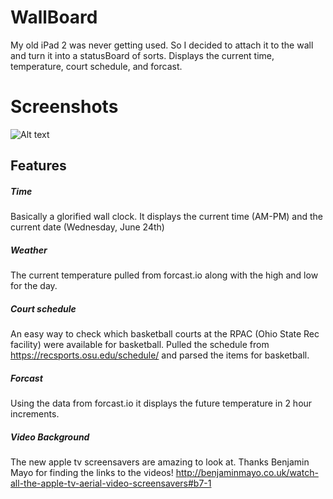 # WallBoard
My old iPad 2 was never getting used. So I decided to attach it to the wall and turn it into a statusBoard of sorts. 
Displays the current time, temperature, court schedule, and forcast. 
# Screenshots 
![Alt text](ReadmeResources/gif.gif?raw=true "gif.gif")
## Features
##### Time
Basically a glorified wall clock. It displays the current time (AM-PM) and the current date (Wednesday, June 24th)
##### Weather 
The current temperature pulled from forcast.io along with the high and low for the day.
##### Court schedule
An easy way to check which basketball courts at the RPAC (Ohio State Rec facility) were available for basketball. Pulled the schedule from https://recsports.osu.edu/schedule/ and parsed the items for basketball. 
##### Forcast  
Using the data from forcast.io it displays the future temperature in 2 hour increments.
##### Video Background
The new apple tv screensavers are amazing to look at. Thanks Benjamin Mayo for finding the links to the videos!  http://benjaminmayo.co.uk/watch-all-the-apple-tv-aerial-video-screensavers#b7-1



<!--![Alt text](ReadmeResources/screenshot.png?raw=true "screenshot.png")-->

